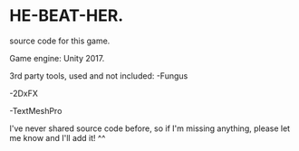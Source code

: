 # HE-BEAT-HER.
source code for this game.

Game engine: Unity 2017.

3rd party tools, used and not included:
-Fungus

-2DxFX

-TextMeshPro


I've never shared source code before, so if I'm missing anything, please let me know and I'll add it! ^^
